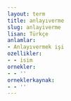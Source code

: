 ```yaml
---
layout: term
title: anlayıverme
slug: anlayiverme
lisan: Türkçe
anlamlar:
- Anlayıvermek işi
ozellikler:
- - isim
ornekler:
- - ''
orneklerkaynak:
- - ''
---
```

